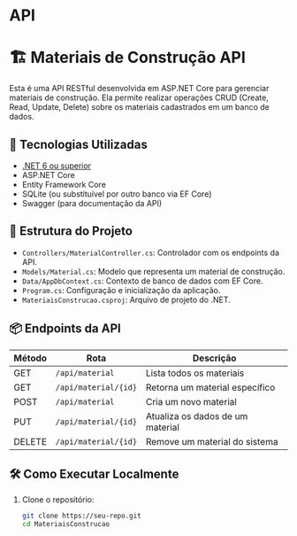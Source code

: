 # API
# 🏗️ Materiais de Construção API

Esta é uma API RESTful desenvolvida em ASP.NET Core para gerenciar materiais de construção. Ela permite realizar operações CRUD (Create, Read, Update, Delete) sobre os materiais cadastrados em um banco de dados.

## 🚀 Tecnologias Utilizadas

- [.NET 6 ou superior](https://dotnet.microsoft.com/)
- ASP.NET Core
- Entity Framework Core
- SQLite (ou substituível por outro banco via EF Core)
- Swagger (para documentação da API)

## 📁 Estrutura do Projeto

- `Controllers/MaterialController.cs`: Controlador com os endpoints da API.
- `Models/Material.cs`: Modelo que representa um material de construção.
- `Data/AppDbContext.cs`: Contexto de banco de dados com EF Core.
- `Program.cs`: Configuração e inicialização da aplicação.
- `MateriaisConstrucao.csproj`: Arquivo de projeto do .NET.

## 📦 Endpoints da API

| Método | Rota                  | Descrição                          |
|--------|-----------------------|-------------------------------------|
| GET    | `/api/material`       | Lista todos os materiais           |
| GET    | `/api/material/{id}`  | Retorna um material específico     |
| POST   | `/api/material`       | Cria um novo material              |
| PUT    | `/api/material/{id}`  | Atualiza os dados de um material   |
| DELETE | `/api/material/{id}`  | Remove um material do sistema      |

## 🛠️ Como Executar Localmente

1. Clone o repositório:
   ```bash
   git clone https://seu-repo.git
   cd MateriaisConstrucao
